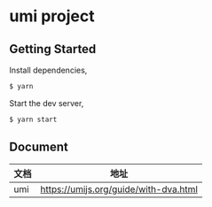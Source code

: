 # umi project

## Getting Started

Install dependencies,

```bash
$ yarn
```

Start the dev server,

```bash
$ yarn start
```

## Document
|文档|地址|
|--|--|
|umi|https://umijs.org/guide/with-dva.html|
